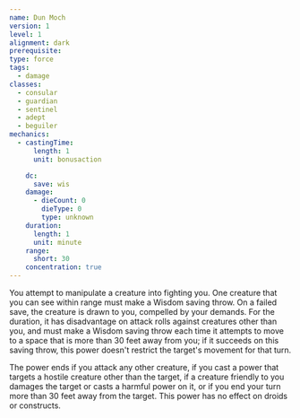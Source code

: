 ```yaml
---
name: Dun Moch
version: 1
level: 1
alignment: dark
prerequisite: 
type: force
tags:
  - damage
classes:
  - consular
  - guardian
  - sentinel
  - adept
  - beguiler
mechanics:
  - castingTime:
      length: 1
      unit: bonusaction

    dc:
      save: wis
    damage:
      - dieCount: 0
        dieType: 0
        type: unknown
    duration:
      length: 1
      unit: minute
    range:
      short: 30
    concentration: true
---
```

You attempt to manipulate a creature into fighting you. One creature that you can see within range must make a Wisdom saving throw. On a failed save, the creature is drawn to you, compelled by your demands. For the duration, it has disadvantage on attack rolls against creatures other than you, and must make a Wisdom saving throw each time it attempts to move to a space that is more than 30 feet away from you; if it succeeds on this saving throw, this power doesn't restrict the target's movement for that turn.

The power ends if you attack any other creature, if you cast a power that targets a hostile creature other than the target, if a creature friendly to you damages the target or casts a harmful power on it, or if you end your turn more than 30 feet away from the target. This power has no effect on droids or constructs.
    